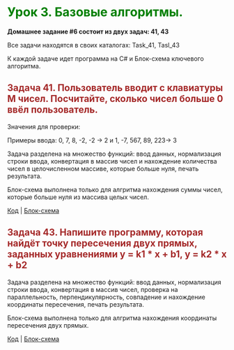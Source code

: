
#
# <span style="color: green"> Урок 3. Базовые алгоритмы. </span>

 __Домашнее задание #6 состоит из двух задач: 41, 43__
 
 Все задачи находятся в своих каталогах: Task_41, Tasl_43
 
 К каждой задаче идет программа на C# и Блок-схема ключевого алгоритма.


## <span style="color: brown"> Задача 41. Пользователь вводит с клавиатуры M чисел. Посчитайте, сколько чисел больше 0 ввёл пользователь. </span>

Значения для проверки:

Примеры ввода: 0, 7, 8, -2, -2 -> 2 и 1, -7, 567, 89, 223-> 3

Задача разделена на множество функций: ввод данных, нормализация строки ввода, конвертация в массив чисел и нахождение количества чисел в целочисленном массиве, которые больше нуля, печать результата.

Блок-схема выполнена только для алгритма нахождения суммы чисел, которые больше нуля из массива целых чисел.

[Код](Task_41/Program.cs) | [Блок-схема](Task_41/diagram.drawio.png)


## <span style="color: brown"> Задача 43. Напишите программу, которая найдёт точку пересечения двух прямых, заданных уравнениями y = k1 * x + b1, y = k2 * x + b2 </span>

Задача разделена на множество функций: ввод данных, нормализация строки ввода, конвертация в массив чисел, проверка на
параллельность, перпендикулярность, совпадение и нахождение координаты пересечения, печать результата.

Блок-схема выполнена только для алгритма нахождения координаты пересечения двух прямых.

[Код](Task_43/Program.cs) | [Блок-схема](Task_43/diagram.drawio.png)

